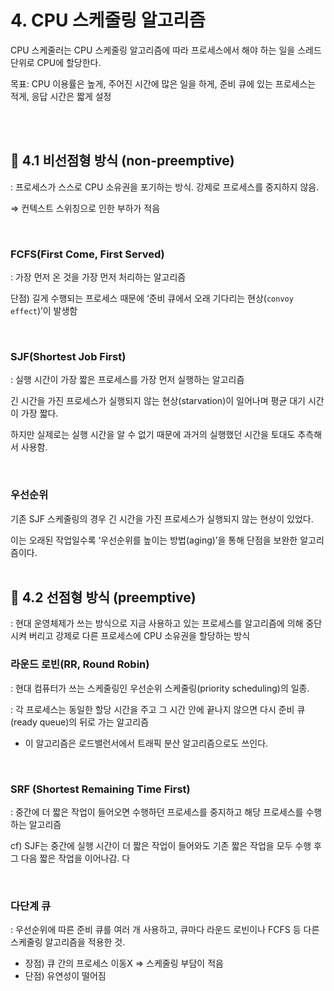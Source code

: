 # 4. CPU 스케줄링 알고리즘

CPU 스케줄러는 CPU 스케줄링 알고리즘에 따라 프로세스에서 해야 하는 일을 스레드 단위로 CPU에 할당한다.

목표: CPU 이용률은 높게, 주어진 시간에 많은 일을 하게, 준비 큐에 있는 프로세스는 적게, 응답 시간은 짧게 설정

<br>
<br>


## 📌 4.1 비선점형 방식 (non-preemptive)

: 프로세스가 스스로 CPU 소유권을 포기하는 방식. 강제로 프로세스를 중지하지 않음.

⇒ 컨텍스트 스위칭으로 인한 부하가 적음

<br>


### FCFS(First Come, First Served)

: 가장 먼저 온 것을 가장 먼저 처리하는 알고리즘

단점) 길게 수행되는 프로세스 때문에 ‘준비 큐에서 오래 기다리는 현상(`convoy effect`)’이 발생함

<br>


### SJF(Shortest Job First)

: 실행 시간이 가장 짧은 프로세스를 가장 먼저 실행하는 알고리즘

긴 시간을 가진 프로세스가 실행되지 않는 현상(starvation)이 일어나며 평균 대기 시간이 가장 짧다.

하지만 실제로는 실행 시간을 알 수 없기 때문에 과거의 실행했던 시간을 토대도 추측해서 사용함.

<br>



### 우선순위

기존 SJF 스케줄링의 경우 긴 시간을 가진 프로세스가 실행되지 않는 현상이 있었다.

이는 오래된 작업일수록 ‘우선순위를 높이는 방법(aging)’을 통해 단점을 보완한 알고리즘이다.
<br>
<br>

## 📌 4.2 선점형 방식 (preemptive)

: 현대 운영체제가 쓰는 방식으로 지금 사용하고 있는 프로세스를 알고리즘에 의해 중단시켜 버리고 강제로 다른 프로세스에 CPU 소유권을 할당하는 방식
<br>

### 라운드 로빈(RR, Round Robin)

: 현대 컴퓨터가 쓰는 스케줄링인 우선순위 스케줄링(priority scheduling)의 일종.

: 각 프로세스는 동일한 할당 시간을 주고 그 시간 안에 끝나지 않으면 다시 준비 큐(ready queue)의 뒤로 가는 알고리즘

- 이 알고리즘은 로드밸런서에서 트래픽 분산 알고리즘으로도 쓰인다.
<br>

### SRF (Shortest Remaining Time First)

: 중간에 더 짧은 작업이 들어오면 수행하던 프로세스를 중지하고 해당 프로세스를 수행하는 알고리즘

cf) SJF는 중간에 실행 시간이 더 짧은 작업이 들어와도 기존 짧은 작업을 모두 수행 후 그 다음 짧은 작업을 이어나감.
다

<br>


### 다단계 큐

: 우선순위에 따른 준비 큐를 여러 개 사용하고, 큐마다 라운드 로빈이나 FCFS 등 다른 스케줄링 알고리즘을 적용한 것.

- 장점) 큐 간의 프로세스 이동X ⇒ 스케줄링 부담이 적음
- 단점) 유연성이 떨어짐
